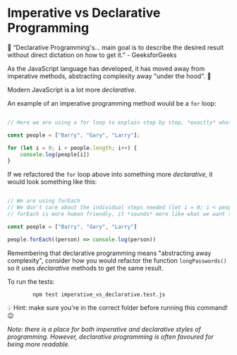 # Imperative vs Declarative Programming

💬 “Declarative Programming's... main goal is to describe the desired result without direct dictation on how to get
it.” - GeeksforGeeks

As the JavaScript language has developed, it has moved away from imperative methods, abstracting complexity away "under
the hood". 🚙

Modern JavaScript is a lot more _declarative_.

An example of an imperative programming method would be a `for` loop:

```JavaScript

// Here we are using a for loop to explain step by step, *exactly* what our program should do

const people = ["Barry", "Gary", "Larry"];

for (let i = 0; i < people.length; i++) {
    console.log(people[i])
}

```

If we refactored the `for` loop above into something more _declarative_, it would look something like this:

```JavaScript

// We are using forEach
// We don't care about the individual steps needed (let i = 0; i < people.length etc) to get what we want - these details are hidden away
// forEach is more human friendly, it *sounds* more like what we want to do...

const people = ["Barry", "Gary", "Larry"]

people.forEach((person) => console.log(person))

```

Remembering that declarative programming means "abstracting away complexity", consider how you would refactor the
function `longPasswords()` so it uses _declarative_ methods to get the same result.

To run the tests:

            npm test imperative_vs_declarative.test.js

💡 Hint: make sure you're in the correct folder before running this command! 😉

_Note: there is a place for both imperative and declarative styles of programming. However, declarative programming is
often favoured for being more readable._

